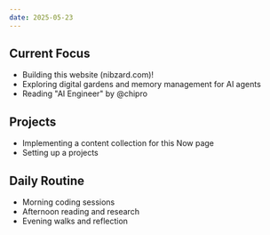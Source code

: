 ```yaml
---
date: 2025-05-23
---
```


## Current Focus
- Building this website (nibzard.com)!
- Exploring digital gardens and memory management for AI agents
- Reading "AI Engineer" by @chipro

## Projects
- Implementing a content collection for this Now page
- Setting up a projects

## Daily Routine
- Morning coding sessions
- Afternoon reading and research
- Evening walks and reflection